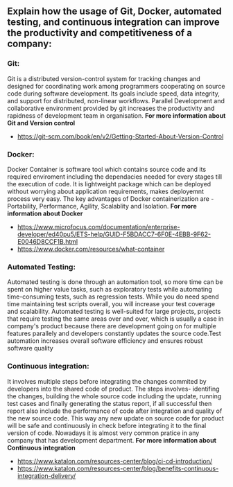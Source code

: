 ## Explain how the usage of Git, Docker, automated testing, and continuous integration can improve the productivity and competitiveness of a company:

### Git:
Git is a distributed version-control system for tracking changes and designed for coordinating work among programmers cooperating on source code during software development. Its goals include speed, data integrity, and support for distributed, non-linear workflows. Parallel Development and collaborative environment provided by git increases the productivity and rapidness of development team in organisation. 
**For more information about Git and Version control**
- https://git-scm.com/book/en/v2/Getting-Started-About-Version-Control


### Docker:
Docker Container is software tool which contains source code and its required enviroment including the dependacies needed for every stages till the execution of code. It is lightweight package which can be deployed without worrying about application requirements, makes deployemnt process very easy. The key advantages of Docker containerization are - Portability, Performance, Agility, Scalablity and Isolation.
**For more information about Docker**
- https://www.microfocus.com/documentation/enterprise-developer/ed40pu5/ETS-help/GUID-F5BDACC7-6F0E-4EBB-9F62-E0046D8CCF1B.html
- https://www.docker.com/resources/what-container

### Automated Testing:
Automated testing is done through an automation tool, so more time can be spent on higher value tasks, such as exploratory tests while automating time-consuming tests, such as regression tests.  While you do need spend time maintaining test scripts overall, you will increase your test coverage and scalability. Automated testing is well-suited for large projects, projects that require testing the same areas over and over, which is usually a case in company's product because there are development going on for multiple features parallely and developers constantly updates the source code.Test automation increases overall software efficiency and ensures robust software quality

### Continuous integration:
It involves multiple steps before integrating the changes commited by developers into the shared code of product. The steps involves- identifing the changes, building the whole source code including the update, running test cases and finally generating the status report, if all successful then report also include the performance of code after integration and quality of the new source code. This way any new update on source code for product will be safe and continuously in check before integrating it to the final version of code. Nowadays it is almost very common pratice in any company that has development department.
**For more information about Continuous integration**
- https://www.katalon.com/resources-center/blog/ci-cd-introduction/
- https://www.katalon.com/resources-center/blog/benefits-continuous-integration-delivery/
